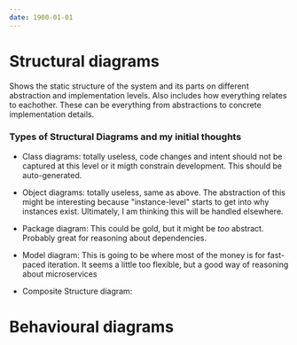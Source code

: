 ```yaml
---
date: 1900-01-01
---
```



Structural diagrams
===================
Shows the static structure of the system and its parts on different abstraction
and implementation levels. Also includes how everything relates to eachother.
These can be everything from abstractions to concrete implementation details.

### Types of Structural Diagrams and my initial thoughts
  + Class diagrams: totally useless, code changes and intent should not be captured
    at this level or it migth constrain development. This should be auto-generated.

  + Object diagrams: totally useless, same as above. The abstraction of this might be
    interesting because "instance-level" starts to get into why instances exist.
    Ultimately, I am thinking this will be handled elsewhere.

  + Package diagram: This could be gold, but it might be _too_ abstract. Probably
    great for reasoning about dependencies.

  + Model diagram: This is going to be where most of the money is for fast-paced
    iteration. It seems a little too flexible, but a good way of reasoning about
    microservices

  + Composite Structure diagram: 

Behavioural diagrams
===================

